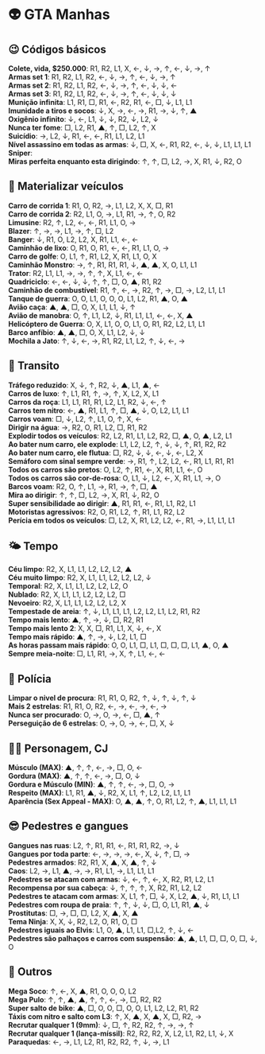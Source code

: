 # 👽 GTA Manhas

## 😉 Códigos básicos

**Colete, vida, $250.000**: R1, R2, L1, X, ←, ↓, →, ↑, ←, ↓, →, ↑  
**Armas set 1**: R1, R2, L1, R2, ←, ↓, →, ↑, ←, ↓, →, ↑  
**Armas set 2**: R1, R2, L1, R2, ←, ↓, →, ↑, ←, ↓, ↓, ←  
**Armas set 3**: R1, R2, L1, R2, ←, ↓, →, ↑, ←, ↓, ↓, ↓  
**Munição infinita**: L1, R1, □, R1, ←, R2, R1, ←, □, ↓, L1, L1  
**Imunidade a tiros e socos**: ↓, X, →, ←, →, R1, →, ↓, ↑, ▲  
**Oxigênio infinito**: ↓, ←, L1, ↓, ↓, R2, ↓, L2, ↓  
**Nunca ter fome**: □, L2, R1, ▲, ↑, □, L2, ↑, X  
**Suicídio**: →, L2, ↓, R1, ←, ←, R1, L1, L2, L1  
**Nível assassino em todas as armas**: ↓, □, X, ←, R1, R2, ←, ↓, ↓, L1, L1, L1  
**Sniper**:   
**Miras perfeita enquanto esta dirigindo**: ↑, ↑, □, L2, →, X, R1, ↓, R2, O  

## 🚗 Materializar veículos

**Carro de corrida 1**: R1, O, R2, →, L1, L2, X, X, □, R1  
**Carro de corrida 2**: R2, L1, O, →, L1, R1, →, ↑, O, R2  
**Limusine**: R2, ↑, L2, ←, ←, R1, L1, O, →  
**Blazer**: ↑, →, →, L1, →, ↑, □, L2  
**Banger**: ↓, R1, O, L2, L2, X, R1, L1, ←, ←  
**Caminhão de lixo**: O, R1, O, R1, ←, ←, R1, L1, O, →  
**Carro de golfe**: O, L1, ↑, R1, L2, X, R1, L1, O, X  
**Caminhão Monstro**: →, ↑, R1, R1, R1, ↓, ▲, ▲, X, O, L1, L1  
**Trator**: R2, L1, L1, →, →, ↑, ↑, X, L1, ←, ←  
**Quadriciclo**: ←, ←, ↓, ↓, ↑, ↑, □, O, ▲, R1, R2  
**Caminhão de combustível**: R1, ↑, ←, →, R2, ↑, →, □, →, L2, L1, L1  
**Tanque de guerra**: O, O, L1, O, O, O, L1, L2, R1, ▲, O, ▲  
**Avião caça**: ▲, ▲, □, O, X, L1, L1, ↓, ↑  
**Avião de manobra**: O, ↑, L1, L2, ↓, R1, L1, L1, ←, ←, X, ▲  
**Helicóptero de Guerra**: O, X, L1, O, O, L1, O, R1, R2, L2, L1, L1  
**Barco anfíbio**: ▲, ▲, □, O, X, L1, L2, ↓, ↓  
**Mochila a Jato**: ↑, ↓, ←, →, R1, R2, L1, L2, ↑, ↓, ←, →  

## 🚦 Transito

**Tráfego reduzido**: X, ↓, ↑, R2, ↓, ▲, L1, ▲, ←  
**Carros de luxo**: ↑, L1, R1, ↑, →, ↑, X, L2, X, L1  
**Carros da roça**: L1, L1, R1, R1, L2, L1, R2, ↓, ←, ↑  
**Carros tem nitro**: ←, ▲, R1, L1, ↑, □, ▲, ↓, O, L2, L1, L1  
**Carros voam**: □, ↓, L2, ↑, L1, O, ↑, X, ←  
**Dirigir na água**: →, R2, O, R1, L2, □, R1, R2  
**Explodir todos os veículos**: R2, L2, R1, L1, L2, R2, □, ▲, O, ▲, L2, L1  
**Ao bater num carro, ele explode**: L1, L2, L2, ↑, ↓, ↓, ↑, R1, R2, R2  
**Ao bater num carro, ele flutua**: □, R2, ↓, ↓, ←, ↓, ←, L2, X  
**Semáforo com sinal sempre verde**: →, R1, ↑, L2, L2, ←, R1, L1, R1, R1  
**Todos os carros são pretos**: O, L2, ↑, R1, ←, X, R1, L1, ←, O  
**Todos os carros são cor-de-rosa**: O, L1, ↓, L2, ←, X, R1, L1, →, O  
**Barcos voam**: R2, O, ↑, L1, →, R1, →, ↑, □, ▲  
**Mira ao dirigir**: ↑, ↑, □, L2, →, X, R1, ↓, R2, O  
**Super sensibilidade ao dirigir**: ▲, R1, R1, ←, R1, L1, R2, L1  
**Motoristas agressivos**: R2, O, R1, L2, ↑, R1, L1, R2, L2  
**Perícia em todos os veículos**: □, L2, X, R1, L2, L2, ←, R1, →, L1, L1, L1  

## 🌤️ Tempo

**Céu limpo**: R2, X, L1, L1, L2, L2, L2, ▲  
**Céu muito limpo**: R2, X, L1, L1, L2, L2, L2, ↓  
**Temporal**: R2, X, L1, L1, L2, L2, L2, O  
**Nublado**: R2, X, L1, L1, L2, L2, L2, □  
**Nevoeiro**: R2, X, L1, L1, L2, L2, L2, X  
**Tempestade de areia**: ↑, ↓, L1, L1, L1, L2, L2, L1, L2, R1, R2  
**Tempo mais lento**: ▲, ↑, →, ↓, □, R2, R1  
**Tempo mais lento 2**: X, X, □, R1, L1, X, ↓, ←, X  
**Tempo mais rápido**: ▲, ↑, →, ↓, L2, L1, □  
**As horas passam mais rápido**: O, O, L1, □, L1, □, □, □, L1, ▲, O, ▲  
**Sempre meia-noite**: □, L1, R1, →, X, ↑, L1, ←, ←  

## 🚓 Polícia

**Limpar o nivel de procura**: R1, R1, O, R2, ↑, ↓, ↑, ↓, ↑, ↓  
**Mais 2 estrelas**: R1, R1, O, R2, ←, →, ←, →, ←, →  
**Nunca ser procurado**: O, →, O, →, ←, □, ▲, ↑  
**Perseguição de 6 estrelas**: O, →, O, →, ←, □, X, ↓  

## 👨🏾 Personagem, CJ

**Músculo (MAX)**: ▲, ↑, ↑, ←, →, □, O, ←  
**Gordura (MAX)**: ▲, ↑, ↑, ←, →, □, O, ↓  
**Gordura e Músculo (MIN)**: ▲, ↑, ↑, ←, →, □, O, →  
**Respeito (MAX)**: L1, R1, ▲, ↓, R2, X, L1, ↑, L2, L2, L1, L1  
**Aparência (Sex Appeal - MAX)**: O, ▲, ▲, ↑, O, R1, L2, ↑, ▲, L1, L1, L1  

## 😎 Pedestres e gangues

**Gangues nas ruas**: L2, ↑, R1, R1, ←, R1, R1, R2, →, ↓  
**Gangues por toda parte**: ←, →, →, →, ←, X, ↓, ↑, □, →  
**Pedestres armados**: R2, R1, X, ▲, X, ▲, ↑, ↓  
**Caos**: L2, →, L1, ▲, →, →, R1, L1, →, L1, L1, L1  
**Pedestres se atacam com armas**: ↓, ←, ↑, ←, X, R2, R1, L2, L1  
**Recompensa por sua cabeça**: ↓, ↑, ↑, ↑, X, R2, R1, L2, L2  
**Pedestres te atacam com armas**: X, L1, ↑, □, ↓, X, L2, ▲, ↓, R1, L1, L1  
**Pedestres com roupa de praia**: ↑, ↑, ↓, ↓, □, O, L1, R1, ▲, ↓  
**Prostitutas**: □, →, □, □, L2, X, ▲, X, ▲  
**Tema Ninja**: X, X, ↓, R2, L2, O, R1, O, □  
**Pedestres iguais ao Elvis**: L1, O, ▲, L1, L1, □,L2, ↑, ↓, ←  
**Pedestres são palhaços e carros com suspensão**: ▲, ▲, L1, □, □, O, □, ↓, O  

## 🤠 Outros

**Mega Soco**: ↑, ←, X, ▲, R1, O, O, O, L2  
**Mega Pulo**: ↑, ↑, ▲, ▲, ↑, ↑, ←, →, □, R2, R2  
**Super salto de bike**: ▲, □, O, O, □, O, O, L1, L2, L2, R1, R2  
**Táxis com nitro e salto com L3**: ↑, X, ▲, X, ▲, X, □, R2, →  
**Recrutar qualquer 1 (9mm)**: ↓, □, ↑, R2, R2, ↑, →, →, ↑  
**Recrutar qualquer 1 (lança-míssil)**: R2, R2, R2, X, L2, L1, R2, L1, ↓, X  
**Paraquedas**: ←, →, L1, L2, R1, R2, R2, ↑, ↓, →, L1  
